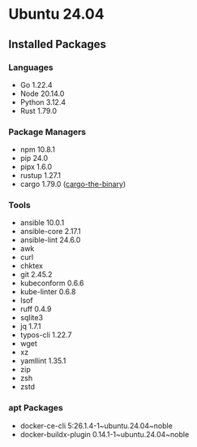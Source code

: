 # Ubuntu 24.04

## Installed Packages

### Languages

- Go 1.22.4
- Node 20.14.0
- Python 3.12.4
- Rust 1.79.0

### Package Managers

- npm 10.8.1
- pip 24.0
- pipx 1.6.0
- rustup 1.27.1
- cargo 1.79.0 ([cargo-the-binary](https://github.com/rust-lang/cargo/blob/master/src/cargo/version.rs))

### Tools

- ansible 10.0.1
- ansible-core 2.17.1
- ansible-lint 24.6.0
- awk
- curl
- chktex
- git 2.45.2
- kubeconform 0.6.6
- kube-linter 0.6.8
- lsof
- ruff 0.4.9
- sqlite3
- jq 1.7.1
- typos-cli 1.22.7
- wget
- xz
- yamllint 1.35.1
- zip
- zsh
- zstd

### apt Packages

- docker-ce-cli 5:26.1.4-1\~ubuntu.24.04\~noble
- docker-buildx-plugin 0.14.1-1\~ubuntu.24.04\~noble
